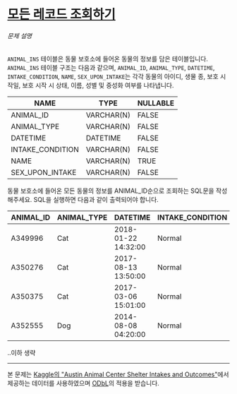 # [모든 레코드 조회하기](https://school.programmers.co.kr/learn/courses/30/lessons/59034)


###### 문제 설명


`ANIMAL_INS` 테이블은 동물 보호소에 들어온 동물의 정보를 담은 테이블입니다. `ANIMAL_INS` 테이블 구조는 다음과 같으며, `ANIMAL_ID`, `ANIMAL_TYPE`, `DATETIME`, `INTAKE_CONDITION`, `NAME`, `SEX_UPON_INTAKE`는 각각 동물의 아이디, 생물 종, 보호 시작일, 보호 시작 시 상태, 이름, 성별 및 중성화 여부를 나타냅니다.




| NAME | TYPE | NULLABLE |
| --- | --- | --- |
| ANIMAL\_ID | VARCHAR(N) | FALSE |
| ANIMAL\_TYPE | VARCHAR(N) | FALSE |
| DATETIME | DATETIME | FALSE |
| INTAKE\_CONDITION | VARCHAR(N) | FALSE |
| NAME | VARCHAR(N) | TRUE |
| SEX\_UPON\_INTAKE | VARCHAR(N) | FALSE |


동물 보호소에 들어온 모든 동물의 정보를 ANIMAL\_ID순으로 조회하는 SQL문을 작성해주세요. SQL을 실행하면 다음과 같이 출력되어야 합니다.




| ANIMAL\_ID | ANIMAL\_TYPE | DATETIME | INTAKE\_CONDITION | NAME | SEX\_UPON\_INTAKE |
| --- | --- | --- | --- | --- | --- |
| A349996 | Cat | 2018\-01\-22 14:32:00 | Normal | Sugar | Neutered Male |
| A350276 | Cat | 2017\-08\-13 13:50:00 | Normal | Jewel | Spayed Female |
| A350375 | Cat | 2017\-03\-06 15:01:00 | Normal | Meo | Neutered Male |
| A352555 | Dog | 2014\-08\-08 04:20:00 | Normal | Harley | Spayed Female |


..이하 생략




---


본 문제는 [Kaggle의 "Austin Animal Center Shelter Intakes and Outcomes"](https://www.kaggle.com/aaronschlegel/austin-animal-center-shelter-intakes-and-outcomes)에서 제공하는 데이터를 사용하였으며 [ODbL](https://opendatacommons.org/licenses/odbl/1.0/)의 적용을 받습니다.




